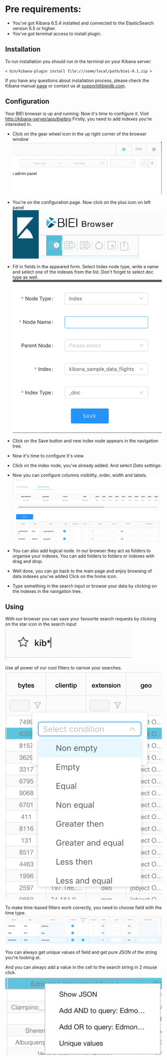 # Pre requirements:
* You've got Kibana 6.5.4 installed and connected to the ElasticSearch version 6.5 or higher.
* You've got terminal access to install plugin.

## Installation

To run installation you should run in the terminal on your Kibana server:

    < bin/kibana-plugin install file:///some/local/path/biei-0.1.zip >


If you have any questions about installation process, please check the Kibana manual [page](https://www.elastic.co/guide/en/kibana/current/install-plugin.html) or contact us at [support@bieidb.com](mailto:support@bieidb.com).

## Configuration
Your BIEI browser is up and running. Now it's time to configure it.
Visit [http://kibana-server/app/bieibro](http://kibana-server/app/bieibro)
Firstly, you need to add indexes you're interested in.

* Click on the gear wheel icon in the up right corner of the browser window
 ![gear](/images/settings.png)

* You're on the configuration page. Now click on the plus icon on left panel
 ![plus](/images/add_node.png)

* Fill in fields in the appeared form. Select Index  node type, write a name and select one of the indexes from the list. Don't forget to select doc type as well.
 ![form](/images/add_node_form.png)
 
* Click on the Save button and new index node appears in the navigation tree.
* Now it's time to configure it's view.
* Click on the index node, you've already added. And select *Data settings*.
* Now you can configure columns visibility, order, width and labels.
 ![settings](/images/view_settings.png)
* You can also add logical node. In our browser they act as folders to organise your indexes. You can add folders to folders or indexes with drag and drop.
* Well done, you can go back to the main page and enjoy browsing of data indexes you've added Click on the home icon.
* Type something in the search input or browse your data by clicking on the indexes in the navigation tree.

## Using
With our browser you can save your favourite search requests by clicking on the star icon in the search input
 ![search](/images/search.png)
    

Use all power of our cool filters to narrow your searches.
 ![filters](/images/filters.png)
    

To make time-based filters work correctly, you need to choose field with the time type.
 ![time](/images/time_check.png)
    

You can always get unique values of field and get pure JSON of the string you're looking at.
    
And you can always add a value in the cell to the search string in 2 mouse click.
 ![menu](/images/menu.png)